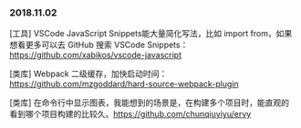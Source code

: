 ### 2018.11.02

[工具] VSCode JavaScript Snippets能大量简化写法，比如 import from，如果想看更多可以去 GitHub 搜索 VSCode Snippets：<https://github.com/xabikos/vscode-javascript>

[类库] Webpack 二级缓存，加快启动时间：<https://github.com/mzgoddard/hard-source-webpack-plugin>

[类库] 在命令行中显示图表，我能想到的场景是，在构建多个项目时，能直观的看到哪个项目构建的比较久。<https://github.com/chunqiuyiyu/ervy>
